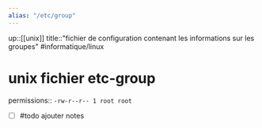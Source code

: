 ```yaml
---
alias: "/etc/group"
---
```

up::[[unix]]
title::"fichier de configuration contenant les informations sur les groupes"
#informatique/linux 
# unix fichier etc-group

permissions:: `-rw-r--r-- 1 root root`

 - [ ] #todo ajouter notes